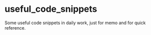 # useful_code_snippets
Some useful code snippets in daily work, just for memo and for quick reference.
